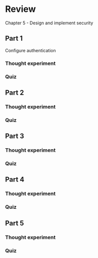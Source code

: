 ﻿# Review

Chapter 5 - Design and implement security

## Part 1

Configure authentication

### Thought experiment

### Quiz


## Part 2

### Thought experiment

### Quiz


## Part 3

### Thought experiment

### Quiz


## Part 4

### Thought experiment

### Quiz


## Part 5

### Thought experiment

### Quiz
